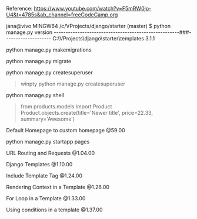 
Reference: 
https://www.youtube.com/watch?v=F5mRW0jo-U4&t=4785s&ab_channel=freeCodeCamp.org


jana@vivo MINGW64 /c/VProjects/django/starter (master)
$ python manage.py version
-----------------------------------------------------###--------------------
C:\VProjects\django\starter\templates
3.1.1


python manage.py makemigrations

python manage.py migrate

python manage.py createsuperuser
> winpty python manage.py createsuperuser

python manage.py shell
> from products.models import Product
> Product.objects.create(title='Newer title', price=22.33, summary='Awesome')


Default Homepage to custom homepage
@59.00

python manage.py startapp pages

URL Routing and Requests
@1.04.00

Django Templates
@1.10.00 

Include Template Tag
@1.24.00

Rendering Context in a Template
@1.26.00

For Loop in a Template
@1.33.00

Using conditions in a template
@1.37.00



